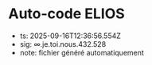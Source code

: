 # Auto-code ELIOS
- ts: 2025-09-16T12:36:56.554Z
- sig: ∞.je.toi.nous.432.528
- note: fichier généré automatiquement